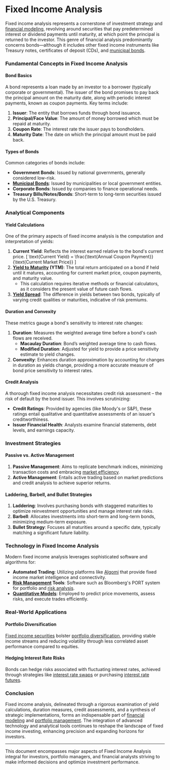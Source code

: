 # Fixed Income Analysis

Fixed income analysis represents a cornerstone of investment strategy and [financial modeling](../f/financial_modeling.md), revolving around securities that pay predetermined interest or dividend payments until maturity, at which point the principal is returned to the investor. This genre of financial analysis predominantly concerns bonds—although it includes other fixed income instruments like Treasury notes, certificates of deposit (CDs), and [municipal bonds](../m/municipal_bonds.md).

### Fundamental Concepts in Fixed Income Analysis

#### Bond Basics

A bond represents a loan made by an investor to a borrower (typically corporate or governmental). The issuer of the bond promises to pay back the principal amount on the maturity date, along with periodic interest payments, known as coupon payments. Key terms include:

1. **Issuer**: The entity that borrows funds through bond issuance.
2. **Principal/Face Value**: The amount of money borrowed which must be repaid at maturity.
3. **Coupon Rate**: The interest rate the issuer pays to bondholders.
4. **Maturity Date**: The date on which the principal amount must be paid back.

#### Types of Bonds

Common categories of bonds include:

- **Government Bonds**: Issued by national governments, generally considered low-risk.
- **[Municipal Bonds](../m/municipal_bonds.md)**: Issued by municipalities or local government entities.
- **Corporate Bonds**: Issued by companies to finance operational needs.
- **Treasury Bills/Notes/Bonds**: Short-term to long-term securities issued by the U.S. Treasury.

### Analytical Components

#### Yield Calculations

One of the primary aspects of fixed income analysis is the computation and interpretation of yields:

1. **Current Yield**: Reflects the interest earned relative to the bond's current price.
    \[
    \text{Current Yield} = \frac{\text{Annual Coupon Payment}}{\text{Current Market Price}}
    \]
2. **[Yield to Maturity](../y/yield_to_maturity.md) (YTM)**: The total return anticipated on a bond if held until it matures, accounting for current market price, coupon payments, and maturity value.
    - This calculation requires iterative methods or financial calculators, as it considers the present value of future cash flows.
3. **[Yield Spread](../y/yield_spread.md)**: The difference in yields between two bonds, typically of varying credit qualities or maturities, indicative of risk premiums.

#### Duration and Convexity

These metrics gauge a bond's sensitivity to interest rate changes:

1. **Duration**: Measures the weighted average time before a bond's cash flows are received.
   - **Macaulay Duration**: Bond’s weighted average time to cash flows.
   - **Modified Duration**: Adjusted for yield to provide a price sensitivity estimate to yield changes.
2. **Convexity**: Enhances duration approximation by accounting for changes in duration as yields change, providing a more accurate measure of bond price sensitivity to interest rates.

#### Credit Analysis

A thorough fixed income analysis necessitates credit risk assessment – the risk of default by the bond issuer. This involves scrutinizing:

- **Credit Ratings**: Provided by agencies (like Moody's or S&P), these ratings entail qualitative and quantitative assessments of an issuer's creditworthiness.
- **Issuer Financial Health**: Analysts examine financial statements, debt levels, and earnings capacity.

### Investment Strategies

#### Passive vs. Active Management

1. **Passive Management**: Aims to replicate benchmark indices, minimizing transaction costs and embracing [market efficiency](../m/market_efficiency.md).
2. **Active Management**: Entails active trading based on market predictions and credit analysis to achieve superior returns.

#### Laddering, Barbell, and Bullet Strategies

1. **Laddering**: Involves purchasing bonds with staggered maturities to optimize reinvestment opportunities and manage interest rate risks.
2. **Barbell**: Allocates investments into short-term and long-term bonds, minimizing medium-term exposure.
3. **Bullet Strategy**: Focuses all maturities around a specific date, typically matching a significant future liability.

### Technology in Fixed Income Analysis

Modern fixed income analysis leverages sophisticated software and algorithms for:

- **Automated Trading**: Utilizing platforms like [Algomi](https://www.algomi.com/) that provide fixed income market intelligence and connectivity.
- **[Risk Management](../r/risk_management.md) Tools**: Software such as Bloomberg's PORT system for portfolio and [risk analysis](../r/risk_analysis.md).
- **[Quantitative Models](../q/quantitative_models.md)**: Employed to predict price movements, assess risks, and execute trades efficiently.

### Real-World Applications

#### Portfolio Diversification

[Fixed income securities](../f/fixed_income_securities.md) bolster [portfolio diversification](../p/portfolio_diversification.md), providing stable income streams and reducing volatility through less correlated asset performance compared to equities.

#### Hedging Interest Rate Risks

Bonds can hedge risks associated with fluctuating interest rates, achieved through strategies like [interest rate swaps](../i/interest_rate_swaps.md) or purchasing [interest rate futures](../i/interest_rate_futures.md).

### Conclusion

Fixed income analysis, delineated through a rigorous examination of yield calculations, duration measures, credit assessments, and a synthesis of strategic implementations, forms an indispensable part of [financial modeling](../f/financial_modeling.md) and [portfolio management](../p/portfolio_management.md). The integration of advanced technology and analytical tools continues to reshape the landscape of fixed income investing, enhancing precision and expanding horizons for investors.

---
This document encompasses major aspects of Fixed Income Analysis integral for investors, portfolio managers, and financial analysts striving to make informed decisions and optimize investment performance.

